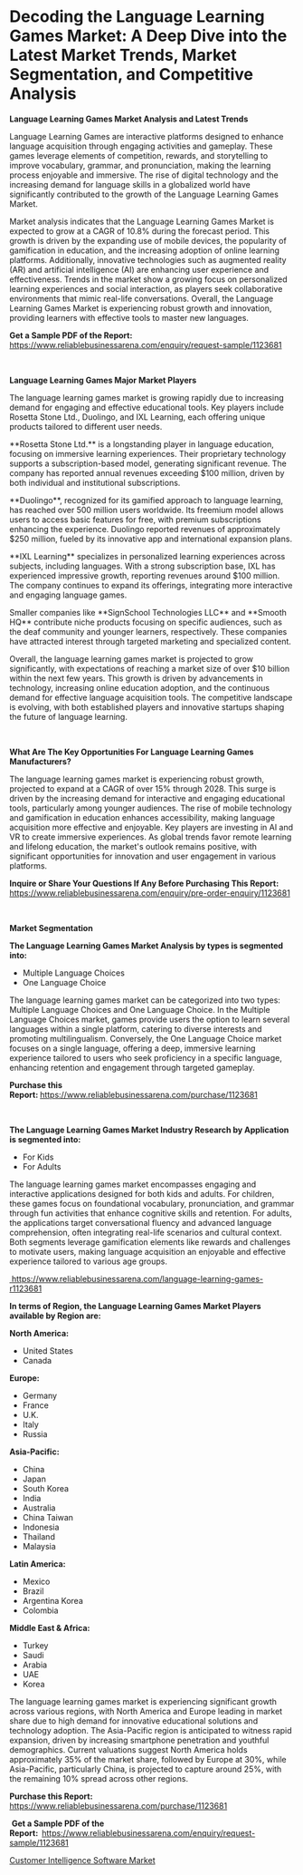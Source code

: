 <p><h1>Decoding the Language Learning Games Market: A Deep Dive into the Latest Market Trends, Market Segmentation, and Competitive Analysis</h1></p><p><strong>Language Learning Games Market Analysis and Latest Trends</strong></p>
<p><p>Language Learning Games are interactive platforms designed to enhance language acquisition through engaging activities and gameplay. These games leverage elements of competition, rewards, and storytelling to improve vocabulary, grammar, and pronunciation, making the learning process enjoyable and immersive. The rise of digital technology and the increasing demand for language skills in a globalized world have significantly contributed to the growth of the Language Learning Games Market.</p><p>Market analysis indicates that the Language Learning Games Market is expected to grow at a CAGR of 10.8% during the forecast period. This growth is driven by the expanding use of mobile devices, the popularity of gamification in education, and the increasing adoption of online learning platforms. Additionally, innovative technologies such as augmented reality (AR) and artificial intelligence (AI) are enhancing user experience and effectiveness. Trends in the market show a growing focus on personalized learning experiences and social interaction, as players seek collaborative environments that mimic real-life conversations. Overall, the Language Learning Games Market is experiencing robust growth and innovation, providing learners with effective tools to master new languages.</p></p>
<p><strong>Get a Sample PDF of the Report:&nbsp;</strong> <a href="https://www.reliablebusinessarena.com/enquiry/request-sample/1123681?utm_campaign=2936&utm_medium=2&utm_source=Github&utm_content=ia&utm_term=10032025&utm_id=language-learning-games">https://www.reliablebusinessarena.com/enquiry/request-sample/1123681</a></p>
<p>&nbsp;</p>
<p><strong>Language Learning Games Major Market Players</strong></p>
<p><p>The language learning games market is growing rapidly due to increasing demand for engaging and effective educational tools. Key players include Rosetta Stone Ltd., Duolingo, and IXL Learning, each offering unique products tailored to different user needs.</p><p>**Rosetta Stone Ltd.** is a longstanding player in language education, focusing on immersive learning experiences. Their proprietary technology supports a subscription-based model, generating significant revenue. The company has reported annual revenues exceeding $100 million, driven by both individual and institutional subscriptions.</p><p>**Duolingo**, recognized for its gamified approach to language learning, has reached over 500 million users worldwide. Its freemium model allows users to access basic features for free, with premium subscriptions enhancing the experience. Duolingo reported revenues of approximately $250 million, fueled by its innovative app and international expansion plans.</p><p>**IXL Learning** specializes in personalized learning experiences across subjects, including languages. With a strong subscription base, IXL has experienced impressive growth, reporting revenues around $100 million. The company continues to expand its offerings, integrating more interactive and engaging language games.</p><p>Smaller companies like **SignSchool Technologies LLC** and **Smooth HQ** contribute niche products focusing on specific audiences, such as the deaf community and younger learners, respectively. These companies have attracted interest through targeted marketing and specialized content.</p><p>Overall, the language learning games market is projected to grow significantly, with expectations of reaching a market size of over $10 billion within the next few years. This growth is driven by advancements in technology, increasing online education adoption, and the continuous demand for effective language acquisition tools. The competitive landscape is evolving, with both established players and innovative startups shaping the future of language learning.</p></p>
<p>&nbsp;</p>
<p><strong>What Are The Key Opportunities For Language Learning Games Manufacturers?</strong></p>
<p><p>The language learning games market is experiencing robust growth, projected to expand at a CAGR of over 15% through 2028. This surge is driven by the increasing demand for interactive and engaging educational tools, particularly among younger audiences. The rise of mobile technology and gamification in education enhances accessibility, making language acquisition more effective and enjoyable. Key players are investing in AI and VR to create immersive experiences. As global trends favor remote learning and lifelong education, the market's outlook remains positive, with significant opportunities for innovation and user engagement in various platforms.</p></p>
<p><strong>Inquire or Share Your Questions If Any Before Purchasing This Report:</strong> <a href="https://www.reliablebusinessarena.com/enquiry/pre-order-enquiry/1123681?utm_campaign=2936&utm_medium=2&utm_source=Github&utm_content=ia&utm_term=10032025&utm_id=language-learning-games">https://www.reliablebusinessarena.com/enquiry/pre-order-enquiry/1123681</a></p>
<p>&nbsp;</p>
<p><strong>Market Segmentation</strong></p>
<p><strong>The Language Learning Games Market Analysis by types is segmented into:</strong></p>
<p><ul><li>Multiple Language Choices</li><li>One Language Choice</li></ul></p>
<p><p>The language learning games market can be categorized into two types: Multiple Language Choices and One Language Choice. In the Multiple Language Choices market, games provide users the option to learn several languages within a single platform, catering to diverse interests and promoting multilingualism. Conversely, the One Language Choice market focuses on a single language, offering a deep, immersive learning experience tailored to users who seek proficiency in a specific language, enhancing retention and engagement through targeted gameplay.</p></p>
<p><strong>Purchase this Report:&nbsp;</strong><a href="https://www.reliablebusinessarena.com/purchase/1123681?utm_campaign=2936&utm_medium=2&utm_source=Github&utm_content=ia&utm_term=10032025&utm_id=language-learning-games">https://www.reliablebusinessarena.com/purchase/1123681</a></p>
<p>&nbsp;</p>
<p><strong>The Language Learning Games Market Industry Research by Application is segmented into:</strong></p>
<p><ul><li>For Kids</li><li>For Adults</li></ul></p>
<p><p>The language learning games market encompasses engaging and interactive applications designed for both kids and adults. For children, these games focus on foundational vocabulary, pronunciation, and grammar through fun activities that enhance cognitive skills and retention. For adults, the applications target conversational fluency and advanced language comprehension, often integrating real-life scenarios and cultural context. Both segments leverage gamification elements like rewards and challenges to motivate users, making language acquisition an enjoyable and effective experience tailored to various age groups.</p></p>
<p><a href="https://www.reliablebusinessarena.com/language-learning-games-r1123681?utm_campaign=2936&utm_medium=2&utm_source=Github&utm_content=ia&utm_term=10032025&utm_id=language-learning-games">&nbsp;https://www.reliablebusinessarena.com/language-learning-games-r1123681</a></p>
<p><strong>In terms of Region, the Language Learning Games Market Players available by Region are:</strong></p>
<p>
    <p> <strong> North America: </strong>
        <ul>
            <li>United States</li>
            <li>Canada</li>
        </ul>
        </p> 
    <p> <strong> Europe: </strong>
        <ul>
            <li>Germany</li>
            <li>France</li>
            <li>U.K.</li>
            <li>Italy</li>
            <li>Russia</li>
        </ul>
        </p> 
    <p> <strong> Asia-Pacific: </strong>
        <ul>
            <li>China</li>
            <li>Japan</li>
            <li>South Korea</li>
            <li>India</li>
            <li>Australia</li>
            <li>China Taiwan</li>
            <li>Indonesia</li>
            <li>Thailand</li>
            <li>Malaysia</li>
        </ul>
        </p> 
    <p> <strong> Latin America: </strong>
        <ul>
            <li>Mexico</li>
            <li>Brazil</li>
            <li>Argentina Korea</li>
            <li>Colombia</li>
        </ul>
        </p> 
    <p> <strong> Middle East & Africa: </strong>
        <ul>
            <li>Turkey</li>
            <li>Saudi</li>
            <li>Arabia</li>
            <li>UAE</li>
            <li>Korea</li>
        </ul>
    </p>
    </p>
<p><p>The language learning games market is experiencing significant growth across various regions, with North America and Europe leading in market share due to high demand for innovative educational solutions and technology adoption. The Asia-Pacific region is anticipated to witness rapid expansion, driven by increasing smartphone penetration and youthful demographics. Current valuations suggest North America holds approximately 35% of the market share, followed by Europe at 30%, while Asia-Pacific, particularly China, is projected to capture around 25%, with the remaining 10% spread across other regions.</p></p>
<p><strong>Purchase this Report: </strong><a href="https://www.reliablebusinessarena.com/purchase/1123681?utm_campaign=2936&utm_medium=2&utm_source=Github&utm_content=ia&utm_term=10032025&utm_id=language-learning-games">https://www.reliablebusinessarena.com/purchase/1123681</a></p>
<p>&nbsp;<strong>Get a Sample PDF of the Report:&nbsp;&nbsp;</strong><a href="https://www.reliablebusinessarena.com/enquiry/request-sample/1123681?utm_campaign=2936&utm_medium=2&utm_source=Github&utm_content=ia&utm_term=10032025&utm_id=language-learning-games">https://www.reliablebusinessarena.com/enquiry/request-sample/1123681</a></p>
<p><strong></strong></p>
<p><p><a href="https://github.com/qetelosooya/Market-Research-Report-List-1/blob/main/customer-intelligence-software-market.md?utm_campaign=2936&utm_medium=2&utm_source=Github&utm_content=ia&utm_term=10032025&utm_id=language-learning-games">Customer Intelligence Software Market</a></p></p>